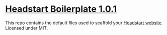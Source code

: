 # [Headstart Boilerplate 1.0.1](http://headstart.flovan.me)

This repo contains the default files used to scaffold your [Headstart website](http://headstart.flovan.me).
Licensed under MIT.